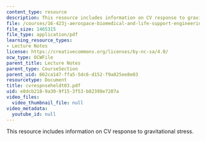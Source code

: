```yaml
---
content_type: resource
description: This resource includes information on CV response to gravitational stress.
file: /courses/16-423j-aerospace-biomedical-and-life-support-engineering-spring-2006/e8dcb2189a309f153f53b82398e7207a_cvrespnseheldt03.pdf
file_size: 1465315
file_type: application/pdf
learning_resource_types:
- Lecture Notes
license: https://creativecommons.org/licenses/by-nc-sa/4.0/
ocw_type: OCWFile
parent_title: Lecture Notes
parent_type: CourseSection
parent_uid: 662ca147-ffa5-5dc6-d152-f9a825ee8e03
resourcetype: Document
title: cvrespnseheldt03.pdf
uid: e8dcb218-9a30-9f15-3f53-b82398e7207a
video_files:
  video_thumbnail_file: null
video_metadata:
  youtube_id: null
---
```

This resource includes information on CV response to gravitational stress.